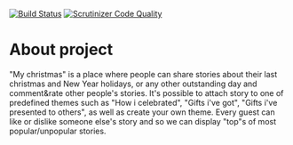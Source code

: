 [![Build Status](https://travis-ci.org/valiknet18/mychristmas.svg?branch=dev)](https://travis-ci.org/valiknet18/mychristmas)
[![Scrutinizer Code Quality](https://scrutinizer-ci.com/g/valiknet18/mychristmas/badges/quality-score.png?b=dev)](https://scrutinizer-ci.com/g/valiknet18/mychristmas/?branch=dev)

About project
=========================

"My christmas" is a place where people can share stories about their last christmas and New Year holidays, or any other outstanding day and comment&rate other people's stories. It's possible to attach story to one of predefined themes such as "How i celebrated", "Gifts i've got", "Gifts i've presented to others", as well as create your own theme. Every guest can like or dislike someone else's story and so we can display "top"s of most popular/unpopular stories.
